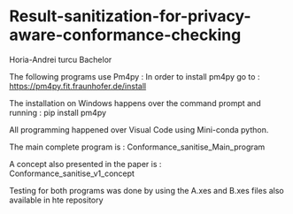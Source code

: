 # Result-sanitization-for-privacy-aware-conformance-checking
Horia-Andrei turcu Bachelor

The following programs use Pm4py :
In order to install pm4py go to : https://pm4py.fit.fraunhofer.de/install  

The installation on Windows happens over the command prompt and running : pip install pm4py

All programming happened over Visual Code using Mini-conda python.

The main complete program is : Conformance_sanitise_Main_program

A concept also presented in the paper is : Conformance_sanitise_v1_concept

Testing for both programs was done by using the A.xes and B.xes files also available in hte repository
